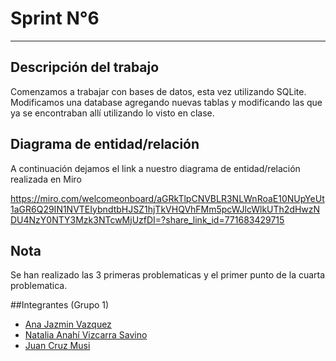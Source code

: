 # Sprint N°6
---

## Descripción del trabajo

Comenzamos a trabajar con bases de datos, esta vez utilizando SQLite. Modificamos una database agregando nuevas tablas y modificando las que ya se encontraban allí utilizando lo visto en clase.

## Diagrama de entidad/relación

A continuación dejamos el link a nuestro diagrama de entidad/relación realizada en Miro

https://miro.com/welcomeonboard/aGRkTlpCNVBLR3NLWnRoaE10NUpYeUt1aGR6Q29IN1NVTEIybndtbHJSZ1hjTkVHQVhFMm5pcWJlcWlkUTh2dHwzNDU4NzY0NTY3Mzk3NTcwMjUzfDI=?share_link_id=771683429715

## Nota

Se han realizado las 3 primeras problematicas y el primer punto de la cuarta problematica.

##Integrantes (Grupo 1)

* [Ana Jazmin Vazquez](https://github.com/AJVazquez27)
* [Natalia Anahí Vizcarra Savino](https://github.com/NeitRoot)
* [Juan Cruz Musi](https://github.com/JuanMusi)

